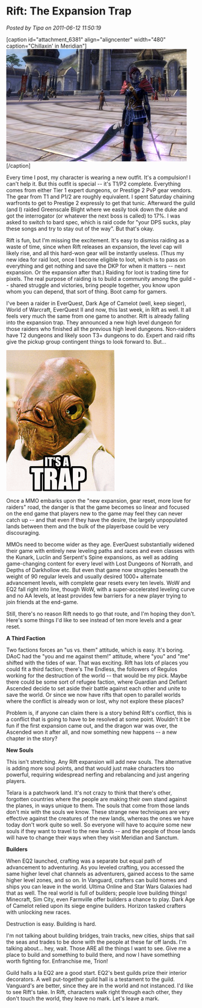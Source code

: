 # Rift: The Expansion Trap

*Posted by Tipa on 2011-06-12 11:50:19*

[caption id="attachment\_6381" align="aligncenter" width="480" caption="Chillaxin' in Meridian"][![](../uploads/2011/06/rift-2011-06-12-10-12-29-41-480x298.jpg "Chillaxin' in Meridian")](../uploads/2011/06/rift-2011-06-12-10-12-29-41.jpg)[/caption]

Every time I post, my character is wearing a new outfit. It's a compulsion! I can't help it. But this outfit is special -- it's T1/P2 complete. Everything comes from either Tier 1 expert dungeons, or Prestige 2 PvP gear vendors. The gear from T1 and P1/2 are roughly equivalent. I spent Saturday chaining warfronts to get to Prestige 2 expressly to get that tunic. Afterward the guild (and I) raided Greenscale Blight where we easily took down the duke and got the interrogator (or whatever the next boss is called) to 17%. I was asked to switch to bard spec, which is raid code for "your DPS sucks, play these songs and try to stay out of the way". But that's okay.

Rift is fun, but I'm missing the excitement. It's easy to dismiss raiding as a waste of time, since when Rift releases an expansion, the level cap will likely rise, and all this hard-won gear will be instantly useless. (Thus my new idea for raid loot, once I become eligible to loot, which is to pass on everything and get nothing and save the DKP for when it matters -- next expansion. Or the expansion after that.) Raiding for loot is trading time for pixels. The real purpose of raiding is to build a community among the guild -- shared struggle and victories, bring people together, you know upon whom you can depend, that sort of thing. Boot camp for gamers.

I've been a raider in EverQuest, Dark Age of Camelot (well, keep sieger), World of Warcraft, EverQuest II and now, this last week, in Rift as well. It all feels very much the same from one game to another. Rift is already falling into the expansion trap. They announced a new high level dungeon for those raiders who finished all the previous high level dungeons. Non-raiders have T2 dungeons and likely soon T3+ dungeons to do. Expert and raid rifts give the pickup group contingent things to look forward to. But...

![](../uploads/2011/06/Atrapitis.gif "It's a trap")

Once a MMO embarks upon the "new expansion, gear reset, more love for raiders" road, the danger is that the game becomes so linear and focused on the end game that players new to the game may feel they can never catch up -- and that even if they have the desire, the largely unpopulated lands between them and the bulk of the playerbase could be very discouraging.

MMOs need to become wider as they age. EverQuest substantially widened their game with entirely new leveling paths and races and even classes with the Kunark, Luclin and Serpent's Spine expansions, as well as adding game-changing content for every level with Lost Dungeons of Norrath, and Depths of Darkhollow etc. But even that game now struggles beneath the weight of 90 regular levels and usually desired 1000+ alternate advancement levels, with complete gear resets every ten levels. WoW and EQ2 fall right into line, though WoW, with a super-accelerated leveling curve and no AA levels, at least provides few barriers for a new player trying to join friends at the end-game.

Still, there's no reason Rift needs to go that route, and I'm hoping they don't. Here's some things I'd like to see instead of ten more levels and a gear reset.

**A Third Faction**

Two factions forces an "us vs. them" attitude, which is easy. It's boring. DAoC had the "you and me against them!" attitude, where "you" and "me" shifted with the tides of war. That was exciting. Rift has lots of places you could fit a third faction; there's The Endless, the followers of Regulos working for the destruction of the world -- that would be my pick. Maybe there could be some sort of refugee faction, where Guardian and Defiant Ascended decide to set aside their battle against each other and unite to save the world. Or since we now have rifts that open to parallel worlds where the conflict is already won or lost, why not explore these places?

Problem is, if anyone can claim there is a story behind Rift's conflict, this is a conflict that is going to have to be resolved at some point. Wouldn't it be fun if the first expansion came out, and the dragon war was over, the Ascended won it after all, and now something new happens -- a new chapter in the story?

**New Souls**

This isn't stretching. Any Rift expansion will add new souls. The alternative is adding more soul points, and that would just make characters too powerful, requiring widespread nerfing and rebalancing and just angering players.

Telara is a patchwork land. It's not crazy to think that there's other, forgotten countries where the people are making their own stand against the planes, in ways unique to them. The souls that come from those lands don't mix with the souls we know. These strange new techniques are very effective against the creatures of the new lands, whereas the ones we have today don't work quite so well. So everyone will have to acquire some new souls if they want to travel to the new lands -- and the people of those lands will have to change their ways when they visit Meridian and Sanctum.

**Builders**

When EQ2 launched, crafting was a separate but equal path of advancement to adventuring. As you leveled crafting, you accessed the same higher level chat channels as adventurers, gained access to the same higher level zones, and so on. In Vanguard, crafters can build homes and ships you can leave in the world. Ultima Online and Star Wars Galaxies had that as well. The real world is full of builders; people love building things! Minecraft, Sim City, even Farmville offer builders a chance to play. Dark Age of Camelot relied upon its siege engine builders. Horizon tasked crafters with unlocking new races.

Destruction is easy. Building is hard.

I'm not talking about building bridges, train tracks, new cities, ships that sail the seas and trades to be done with the people at these far off lands. I'm talking about... hey, wait. Those ARE all the things I want to see. Give me a place to build and something to build there, and now I have something worth fighting for. Enfranchise me, Trion!

Guild halls a la EQ2 are a good start. EQ2's best guilds prize their interior decorators. A well put-together guild hall is a testament to the guild. Vanguard's are better, since they are in the world and not instanced. I'd like to see Rift's take. In Rift, characters walk right through each other, they don't touch the world, they leave no mark. Let's leave a mark.

